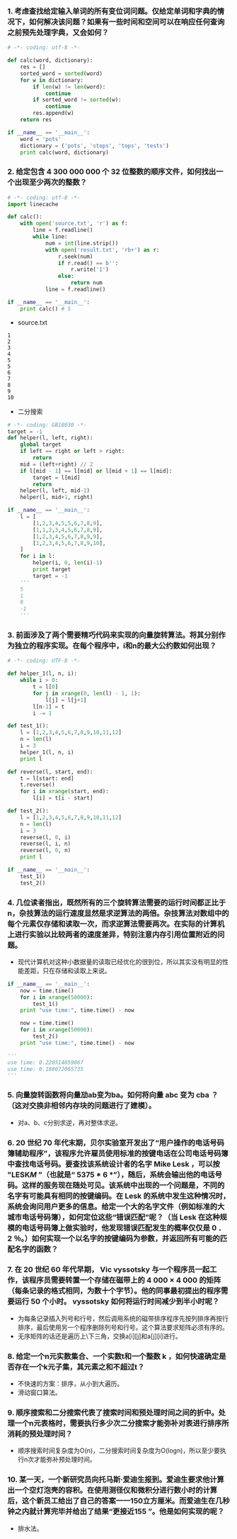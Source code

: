 ### 1. 考虑查找给定输入单词的所有变位词问题。仅给定单词和字典的情况下，如何解决该问题？如果有一些时间和空间可以在响应任何查询之前预先处理字典，又会如何？
```python
# -*- coding: utf-8 -*-

def calc(word, dictionary):
	res = []
	sorted_word = sorted(word)
	for w in dictionary:
		if len(w) != len(word):
			continue
		if sorted_word != sorted(w):
			continue
		res.append(w)
	return res

if __name__ == '__main__':
	word = 'pots'
	dictionary = ('pots', 'stops', 'tops', 'tests')
	print calc(word, dictionary)
```
### 2. 给定包含 4 300 000 000 个 32 位整数的顺序文件，如何找出一个出现至少两次的整数？
```python
# -*- coding: utf-8 -*-
import linecache

def calc():
	with open('source.txt', 'r') as f:
		line = f.readline()
		while line:
			num = int(line.strip())
			with open('result.txt', 'rb+') as r:
				r.seek(num)
				if r.read() == b'':
					r.write('1')
				else:
					return num
			line = f.readline()

if __name__ == '__main__':
	print calc() # 5
```
- source.txt
```
1
2
3
4
5
5
6
7
8
9
10
```
- 二分搜索
```python
# -*- coding: GB18030 -*-
target = -1
def helper(l, left, right):
	global target
	if left == right or left > right:
		return
	mid = (left+right) // 2
	if l[mid - 1] == l[mid] or l[mid + 1] == l[mid]:
		target = l[mid]
		return
	helper(l, left, mid-1)
	helper(l, mid+1, right)

if __name__ == '__main__':
	l = [
		[1,2,3,4,5,5,6,7,8,9],
		[1,1,2,3,4,5,6,7,8,9],	
		[1,2,3,4,5,6,7,8,9,9],	
		[1,2,3,4,5,6,7,8,9,10],	
	]
	for i in l:
		helper(i, 0, len(i)-1)
		print target
		target = -1
	'''
	5
	1
	9
	-1
	'''
```
### 3. 前面涉及了两个需要精巧代码来实现的向量旋转算法。将其分别作为独立的程序实现。在每个程序中，i和n的最大公约数如何出现？
```python
# -*- coding: UTF-8 -*-

def helper_1(l, n, i):
	while i > 0:
		t = l[0]
		for j in xrange(0, len(l) - 1, 1):
			l[j] = l[j+1]
		l[n-1] = t
		i -= 1

def test_1():
	l = [1,2,3,4,5,6,7,8,9,10,11,12]
	n = len(l)
	i = 3
	helper_1(l, n, i)
	print l

def reverse(l, start, end):
	t = l[start: end]
	t.reverse()
	for i in xrange(start, end):
		l[i] = t[i - start]

def test_2():
	l = [1,2,3,4,5,6,7,8,9,10,11,12]
	n = len(l)
	i = 3
	reverse(l, 0, i)
	reverse(l, i, n)
	reverse(l, 0, n)
	print l

if __name__ == '__main__':
	test_1()
	test_2()
```
### 4. 几位读者指出，既然所有的三个旋转算法需要的运行时间都正比于n，杂技算法的运行速度显然是求逆算法的两倍。杂技算法对数组中的每个元素仅存储和读取一次，而求逆算法需要两次。在实际的计算机上进行实验以比较两者的速度差异，特别注意内存引用位置附近的问题。
- 现代计算机对这种小数据量的读取已经优化的很到位，所以其实没有明显的性能差距，只在存储和读取上来说。
```python
if __name__ == '__main__':
	now = time.time()
	for i in xrange(50000):
		test_1()
	print "use time:", time.time() - now

	now = time.time()
	for i in xrange(50000):
		test_2()
	print "use time:", time.time() - now

'''
use time: 0.220514059067
use time: 0.188672065735
'''
```
### 5. 向量旋转函数将向量劢ab变为ba。如何将向量 abc 变为 cba ？（这对交换非相邻内存块的问题进行了建模）。
- 对a、b、c分别求逆，再对整体求逆。
### 6. 20 世纪 70 年代末期，贝尔实验室开发出了“用户操作的电话号码簿辅助程序”，该程序允许雇员使用标准的按键电话在公司电话号码簿中查找电话号码。要查找该系统设计者的名字 Mike Lesk ，可以按 "LESK*M* ”（也就是“ 5375 * 6 *”），随后，系统会输出他的电话号码。这样的服务现在随处可见。该系统中出现的一个问题是，不同的名字有可能具有相同的按键编码。在 Lesk 的系统中发生这种情况时，系统会询问用户更多的信息。给定一个大的名字文件（例如标准的大城市电话号码簿），如何定位这些“错误匹配”呢？（当 Lesk 在这种规模的电话号码簿上做实验时，他发现错误匹配发生的概率仅仅是 0 ． 2 ％。）如何实现一个以名字的按键编码为参数，并返回所有可能的匹配名字的函数？
### 7. 在 20 世纪 60 年代早期， Vic vyssotsky 与一个程序员一起工作，该程序员需要转置一个存储在磁带上的 4 000 × 4 000 的矩阵（每条记录的格式相同，为数十个字节）。他的同事最初提出的程序需要运行 50 个小时。 vyssotsky 如何将运行时间减少到半小时呢？
- 为每条记录插入列号和行号，然后调用系统的磁带排序程序先按列排序再按行排序，最后使用另一个程序删除列号和行号。这个算法要求矩阵必须有序的。
- 无序矩阵的话还是遍历上\下三角，交换a[i][j]和a[j][i]进行。
### 8. 给定一个n元实数集合、一个实数t和一个整数 k ，如何快速确定是否存在一个k元子集，其元素之和不超过t？
- 不快速的方案：排序，从小到大遍历。
- 滑动窗口算法。
### 9. 顺序搜索和二分搜索代表了搜索时间和预处理时间之间的折中。处理一个n元表格时，需要执行多少次二分搜索才能弥补对表进行排序所消耗的预处理时间？
- 顺序搜索时间复杂度为O(n)，二分搜索时间复杂度为O(logn)，所以至少要执行n次才能弥补预处理时间。
### 10. 某一天，一个新研究员向托马斯·爱迪生报到。爱迪生要求他计算出一个空灯泡壳的容积。在使用测径仪和微积分进行数小时的计算后，这个新员工给出了自己的答案一一150立方厘米。而爱迪生在几秒钟之内就计算完毕并给出了结果“更接近155 ”。他是如何实现的呢？
- 排水法。